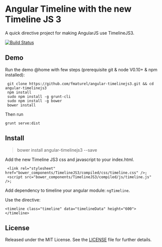 # Angular Timeline with the new Timeline JS 3

A quick directive project for making AngularJS use TimelineJS3.

[![Build Status](https://secure.travis-ci.org/fmaturel/angular-timelinejs3.svg)](http:/travis-ci.org/fmaturel/angular-timelinejs3)

## Demo

Run the demo @home with few steps (prerequisite git & node V0.10+ & npm installed):

```
 git clone https://github.com/fmaturel/angular-timelinejs3.git && cd angular-timelinejs3
 npm install
 sudo npm install -g grunt-cli
 sudo npm install -g bower
 bower install
```

Then run 

`grunt serve:dist`

## Install

> bower install angular-timelinejs3 --save

Add the new Timeline JS3 css and javascript to your index.html.

```
 <link rel="stylesheet" href="bower_components/TimelineJS3/compiled/css/timeline.css" />;
 <script src="bower_components/TimelineJS3/compiled/js/timeline.js" />; 
```

Add dependency to timeline your angular module: `ngTimeline`.

Use the directive:

`<timeline class="timeline" data="timelineData" height="600"></timeline>`

## License

Released under the MIT License. See the [LICENSE][license] file for further details.

[license]: https://github.com/fmaturel/angular-timelinejs3/blob/master/LICENSE